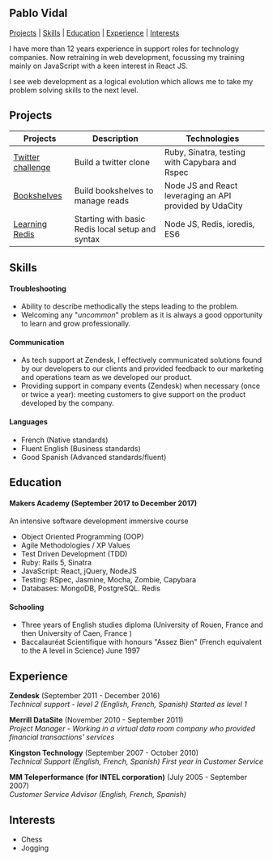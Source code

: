 ## Pablo Vidal

[Projects](https://github.com/Pablo123GitHub/CV#projects) | [Skills](https://github.com/Pablo123GitHub/CV#skills) | [Education](https://github.com/Pablo123GitHub/CV#education) | [Experience](https://github.com/Pablo123GitHub/CV#experience) | [Interests](https://github.com/Pablo123GitHub/CV#interests)

I have more than 12 years experience in support roles for technology companies. Now retraining in web development, focussing my training mainly on JavaScript with a keen interest in React JS.  

I see web development as a logical evolution which allows me to take my problem solving skills to the next level.

## Projects

Projects     | Description | Technologies
------------ | ------------- | -------------
[Twitter challenge](https://github.com/Pablo123GitHub/chitter-challenge)  | Build a twitter clone | Ruby, Sinatra, testing with Capybara and Rspec
[Bookshelves](https://github.com/Pablo123GitHub/UdaRead) | Build bookshelves to manage reads| Node JS and React leveraging an API provided by UdaCity
[Learning Redis](https://github.com/Pablo123GitHub/learning_redis) | Starting with basic Redis local setup and syntax| Node JS, Redis, ioredis, ES6 



## Skills

#### Troubleshooting

- Ability to describe methodically the steps leading to the problem.
- Welcoming any "*uncommon*" problem as it is always a good opportunity to learn and grow professionally.

#### Communication

- As tech support at Zendesk, I effectively communicated solutions found by our developers to our clients and provided feedback to our marketing and operations team as we developed our product.
- Providing support in company events (Zendesk) when necessary (once or twice a year): meeting customers to give support on the product developed by the company.


#### Languages

- French (Native standards)
- Fluent English (Business standards)
- Good Spanish (Advanced standards/fluent)

## Education

#### Makers Academy (September 2017 to December 2017)

An intensive software development immersive course

- Object Oriented Programming (OOP)
- Agile Methodologies / XP Values
- Test Driven Development (TDD)
- Ruby: Rails 5, Sinatra
- JavaScript: React, jQuery, NodeJS
- Testing: RSpec, Jasmine, Mocha, Zombie, Capybara
- Databases: MongoDB, PostgreSQL. Redis


#### Schooling

- Three years of English studies diploma (University of Rouen, France and then University of Caen, France )
- Baccalauréat Scientifique with honours "Assez Bien" (French equivalent to the A level in Science) June 1997


## Experience

**Zendesk** (September 2011 - December 2016)    
*Technical support - level 2 (English, French, Spanish) Started as level 1*

**Merrill DataSite** (November 2010 - September 2011)   
*Project Manager - Working in a virtual data room company who provided financial transactions' services*  

**Kingston Technology** (September 2007 - October 2010)   
*Technical Support (English, French, Spanish) First year in Customer Service*  

**MM Teleperformance (for INTEL corporation)** (July 2005 - September 2007)   
*Customer Service Advisor (English, French, Spanish)*  

## Interests

- Chess 
- Jogging
